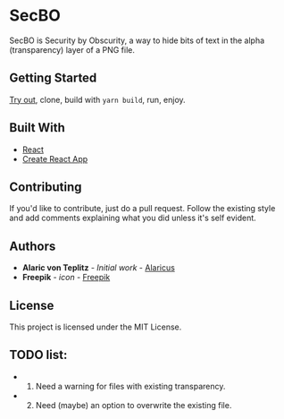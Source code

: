 # SecBO

SecBO is Security by Obscurity, a way to hide bits of text in the alpha (transparency) layer of a PNG file.

## Getting Started

[Try out](http://www.alaric.us/secbo), clone, build with `yarn build`, run, enjoy.

## Built With

* [React](https://github.com/facebook/react)
* [Create React App](https://github.com/facebookincubator/create-react-app)

## Contributing

If you'd like to contribute, just do a pull request. Follow the existing style and add comments explaining what you did unless it's self evident.

## Authors

* **Alaric von Teplitz** - *Initial work* - [Alaricus](https://github.com/Alaricus/)
* **Freepik** - *icon* - [Freepik](https://www.flaticon.com/authors/freepik)

## License

This project is licensed under the MIT License.

## TODO list:
* 1. Need a warning for files with existing transparency.
* 2. Need (maybe) an option to overwrite the existing file.
